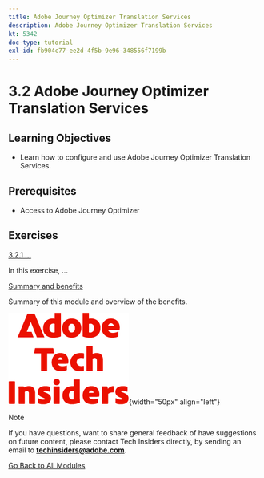 ```yaml
---
title: Adobe Journey Optimizer Translation Services
description: Adobe Journey Optimizer Translation Services
kt: 5342
doc-type: tutorial
exl-id: fb904c77-ee2d-4f5b-9e96-348556f7199b
---
```

# 3.2 Adobe Journey Optimizer Translation Services 

## Learning Objectives

- Learn how to configure and use Adobe Journey Optimizer Translation Services.

## Prerequisites

- Access to Adobe Journey Optimizer

## Exercises

[3.2.1 ...](./ex1.md)

In this exercise, ...

[Summary and benefits](./summary.md)

Summary of this module and overview of the benefits.

![Tech Insiders](./../../../assets/images/techinsiders.png){width="50px" align="left"}

>[!NOTE]
>
>If you have questions, want to share general feedback of have suggestions on future content, please contact Tech Insiders directly, by sending an email to **techinsiders@adobe.com**.

[Go Back to All Modules](../../../overview.md)

